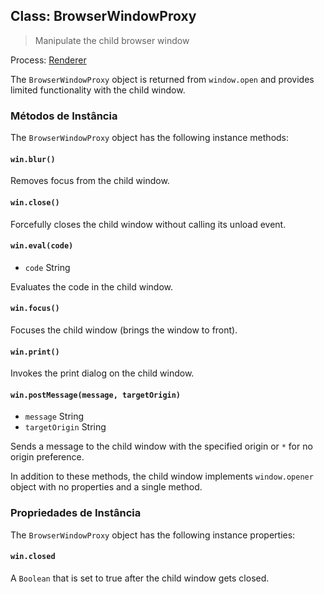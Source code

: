 ## Class: BrowserWindowProxy

> Manipulate the child browser window

Process: [Renderer](../glossary.md#renderer-process)

The `BrowserWindowProxy` object is returned from `window.open` and provides limited functionality with the child window.

### Métodos de Instância

The `BrowserWindowProxy` object has the following instance methods:

#### `win.blur()`

Removes focus from the child window.

#### `win.close()`

Forcefully closes the child window without calling its unload event.

#### `win.eval(code)`

* `code` String

Evaluates the code in the child window.

#### `win.focus()`

Focuses the child window (brings the window to front).

#### `win.print()`

Invokes the print dialog on the child window.

#### `win.postMessage(message, targetOrigin)`

* `message` String
* `targetOrigin` String

Sends a message to the child window with the specified origin or `*` for no origin preference.

In addition to these methods, the child window implements `window.opener` object with no properties and a single method.

### Propriedades de Instância

The `BrowserWindowProxy` object has the following instance properties:

#### `win.closed`

A `Boolean` that is set to true after the child window gets closed.
